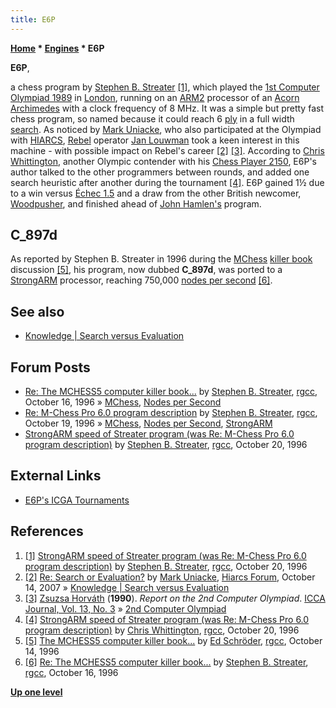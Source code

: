 ```yaml
---
title: E6P
---
```

**[Home](Home "Home") * [Engines](Engines "Engines") * E6P**

**E6P**,

a chess program by [Stephen B. Streater](Stephen_B._Streater "Stephen B. Streater") <a id="cite-note-1" href="#cite-ref-1">[1]</a>, which played the [1st Computer Olympiad 1989](1st_Computer_Olympiad#Chess "1st Computer Olympiad") in [London](https://en.wikipedia.org/wiki/London), running on an [ARM2](ARM2 "ARM2") processor of an [Acorn Archimedes](Acorn_Archimedes "Acorn Archimedes") with a clock frequency of 8 MHz. It was a simple but pretty fast chess program, so named because it could reach 6 [ply](Ply "Ply") in a full width [search](Search "Search"). As noticed by [Mark Uniacke](Mark_Uniacke "Mark Uniacke"), who also participated at the Olympiad with [HIARCS](HIARCS "HIARCS"), [Rebel](Rebel "Rebel") operator [Jan Louwman](Jan_Louwman "Jan Louwman") took a keen interest in this machine - with possible impact on Rebel's career <a id="cite-note-2" href="#cite-ref-2">[2]</a> <a id="cite-note-3" href="#cite-ref-3">[3]</a>. According to [Chris Whittington](Chris_Whittington "Chris Whittington"), another Olympic contender with his [Chess Player 2150](Chess_Player_2150 "Chess Player 2150"), E6P's author talked to the other programmers between rounds, and added one search heuristic after another during the tournament <a id="cite-note-4" href="#cite-ref-4">[4]</a>. E6P gained 1½ due to a win versus [Échec 1.5](%C3%89chec "Échec") and a draw from the other British newcomer, [Woodpusher](Woodpusher "Woodpusher"), and finished ahead of [John Hamlen's](John_Hamlen "John Hamlen") program.

## C_897d

As reported by Stephen B. Streater in 1996 during the [MChess](MChess "MChess") [killer book](MChess#killerbook "MChess") discussion <a id="cite-note-5" href="#cite-ref-5">[5]</a>, his program, now dubbed **C_897d**, was ported to a [StrongARM](index.php?title=StrongARM&action=edit&redlink=1 "StrongARM (page does not exist)") processor, reaching 750,000 [nodes per second](Nodes_per_Second "Nodes per Second") <a id="cite-note-6" href="#cite-ref-6">[6]</a>.

## See also

- [Knowledge | Search versus Evaluation](Knowledge#SearchVersusEvaluation "Knowledge")

## Forum Posts

- [Re: The MCHESS5 computer killer book...](https://groups.google.com/d/msg/rec.games.chess.computer/ZWQ5ZwvXx_s/ehktIQAorUoJ) by [Stephen B. Streater](Stephen_B._Streater "Stephen B. Streater"), [rgcc](Computer_Chess_Forums "Computer Chess Forums"), October 16, 1996 » [MChess](MChess "MChess"), [Nodes per Second](Nodes_per_Second "Nodes per Second")
- [Re: M-Chess Pro 6.0 program description](https://groups.google.com/d/msg/rec.games.chess.computer/LN4AMZzpvJE/stEeGUyRbK4J) by [Stephen B. Streater](Stephen_B._Streater "Stephen B. Streater"), [rgcc](Computer_Chess_Forums "Computer Chess Forums"), October 19, 1996 » [MChess](MChess "MChess"), [Nodes per Second](Nodes_per_Second "Nodes per Second"), [StrongARM](index.php?title=StrongARM&action=edit&redlink=1 "StrongARM (page does not exist)")
- [StrongARM speed of Streater program (was Re: M-Chess Pro 6.0 program description)](https://groups.google.com/d/msg/rec.games.chess.computer/LN4AMZzpvJE/EJ0kWupaWGoJ) by [Stephen B. Streater](Stephen_B._Streater "Stephen B. Streater"), [rgcc](Computer_Chess_Forums "Computer Chess Forums"), October 20, 1996

## External Links

- [E6P's ICGA Tournaments](https://www.game-ai-forum.org/icga-tournaments/program.php?id=324)

## References

1. <a id="cite-ref-1" href="#cite-note-1">[1]</a> [StrongARM speed of Streater program (was Re: M-Chess Pro 6.0 program description)](https://groups.google.com/d/msg/rec.games.chess.computer/LN4AMZzpvJE/EJ0kWupaWGoJ) by [Stephen B. Streater](Stephen_B._Streater "Stephen B. Streater"), [rgcc](Computer_Chess_Forums "Computer Chess Forums"), October 20, 1996
1. <a id="cite-ref-2" href="#cite-note-2">[2]</a> [Re: Search or Evaluation?](http://www.hiarcs.net/forums/viewtopic.php?p=2944) by [Mark Uniacke](Mark_Uniacke "Mark Uniacke"), [Hiarcs Forum](Computer_Chess_Forums "Computer Chess Forums"), October 14, 2007 » [Knowledge | Search versus Evaluation](Knowledge#SearchVersusEvaluation "Knowledge")
1. <a id="cite-ref-3" href="#cite-note-3">[3]</a> [Zsuzsa Horváth](Zsuzsa_Horv%C3%A1th "Zsuzsa Horváth") (**1990**). *Report on the 2nd Computer Olympiad*. [ICCA Journal, Vol. 13, No. 3](ICGA_Journal#13_3 "ICGA Journal") » [2nd Computer Olympiad](2nd_Computer_Olympiad#Chess "2nd Computer Olympiad")
1. <a id="cite-ref-4" href="#cite-note-4">[4]</a> [StrongARM speed of Streater program (was Re: M-Chess Pro 6.0 program description)](https://groups.google.com/d/msg/rec.games.chess.computer/LN4AMZzpvJE/t0aj-MuzsoMJ) by [Chris Whittington](Chris_Whittington "Chris Whittington"), [rgcc](Computer_Chess_Forums "Computer Chess Forums"), October 20, 1996
1. <a id="cite-ref-5" href="#cite-note-5">[5]</a> [The MCHESS5 computer killer book...](https://groups.google.com/d/msg/rec.games.chess.computer/ZWQ5ZwvXx_s/gH6hyM2YbkMJ) by [Ed Schröder](Ed_Schroder "Ed Schroder"), [rgcc](Computer_Chess_Forums "Computer Chess Forums"), October 14, 1996
1. <a id="cite-ref-6" href="#cite-note-6">[6]</a> [Re: The MCHESS5 computer killer book...](https://groups.google.com/d/msg/rec.games.chess.computer/ZWQ5ZwvXx_s/ehktIQAorUoJ) by [Stephen B. Streater](Stephen_B._Streater "Stephen B. Streater"), [rgcc](Computer_Chess_Forums "Computer Chess Forums"), October 16, 1996

**[Up one level](Engines "Engines")**


